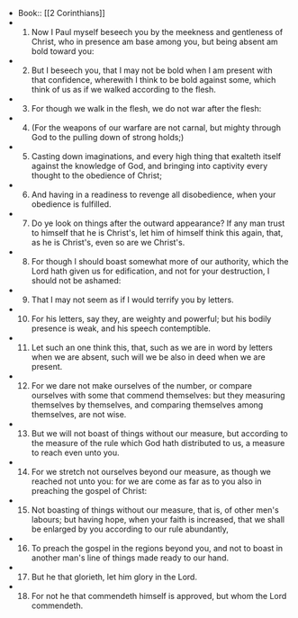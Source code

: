 - Book:: [[2 Corinthians]]
- 1. Now I Paul myself beseech you by the meekness and gentleness of Christ, who in presence am base among you, but being absent am bold toward you:
- 2. But I beseech you, that I may not be bold when I am present with that confidence, wherewith I think to be bold against some, which think of us as if we walked according to the flesh.
- 3. For though we walk in the flesh, we do not war after the flesh:
- 4. (For the weapons of our warfare are not carnal, but mighty through God to the pulling down of strong holds;)
- 5. Casting down imaginations, and every high thing that exalteth itself against the knowledge of God, and bringing into captivity every thought to the obedience of Christ;
- 6. And having in a readiness to revenge all disobedience, when your obedience is fulfilled.
- 7. Do ye look on things after the outward appearance? If any man trust to himself that he is Christ's, let him of himself think this again, that, as he is Christ's, even so are we Christ's.
- 8. For though I should boast somewhat more of our authority, which the Lord hath given us for edification, and not for your destruction, I should not be ashamed:
- 9. That I may not seem as if I would terrify you by letters.
- 10. For his letters, say they, are weighty and powerful; but his bodily presence is weak, and his speech contemptible.
- 11. Let such an one think this, that, such as we are in word by letters when we are absent, such will we be also in deed when we are present.
- 12. For we dare not make ourselves of the number, or compare ourselves with some that commend themselves: but they measuring themselves by themselves, and comparing themselves among themselves, are not wise.
- 13. But we will not boast of things without our measure, but according to the measure of the rule which God hath distributed to us, a measure to reach even unto you.
- 14. For we stretch not ourselves beyond our measure, as though we reached not unto you: for we are come as far as to you also in preaching the gospel of Christ:
- 15. Not boasting of things without our measure, that is, of other men's labours; but having hope, when your faith is increased, that we shall be enlarged by you according to our rule abundantly,
- 16. To preach the gospel in the regions beyond you, and not to boast in another man's line of things made ready to our hand.
- 17. But he that glorieth, let him glory in the Lord.
- 18. For not he that commendeth himself is approved, but whom the Lord commendeth.

